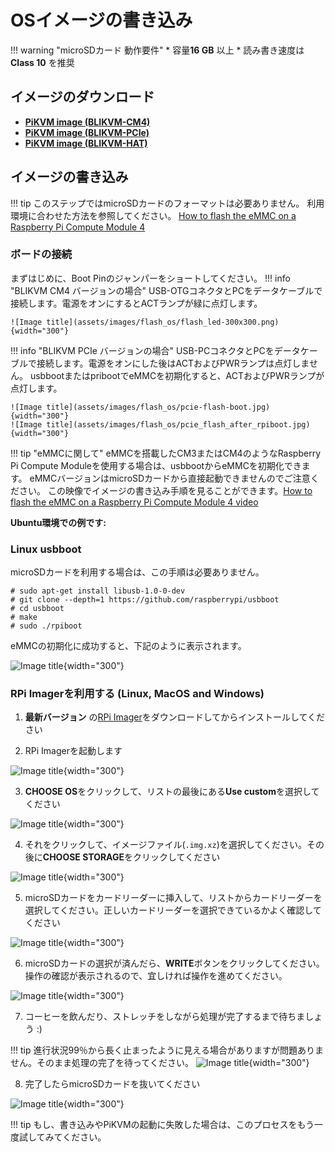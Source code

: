 # OSイメージの書き込み

!!! warning "microSDカード 動作要件"
    * 容量**16 GB** 以上
    * 読み書き速度は **Class 10** を推奨

## イメージのダウンロード

* **[PiKVM image (BLIKVM-CM4)](https://mgk9cjip0o.feishu.cn/file/boxcnYAhGhLxaEVOQdSrNiD1Pbg?from=from_copylink)**
* **[PiKVM image (BLIKVM-PCIe)](https://drive.google.com/file/d/1lsZRhSrK3w_OE7MG1ycY6YeiT3jfJS4A/view?usp=sharing)**
* **[PiKVM image (BLIKVM-HAT)](https://mgk9cjip0o.feishu.cn/file/boxcnYAhGhLxaEVOQdSrNiD1Pbg?from=from_copylink)**

## イメージの書き込み

!!! tip
    このステップではmicroSDカードのフォーマットは必要ありません。 利用環境に合わせた方法を参照してください。
    [How to flash the eMMC on a Raspberry Pi Compute Module 4](https://www.youtube.com/watch?v=jp_mF1RknU4)

### ボードの接続
まずはじめに、Boot Pinのジャンパーをショートしてください。
!!! info "BLIKVM CM4 バージョンの場合"
    USB-OTGコネクタとPCをデータケーブルで接続します。電源をオンにするとACTランプが緑に点灯します。

    ![Image title](assets/images/flash_os/flash_led-300x300.png){width="300"}

!!! info "BLIKVM PCIe バージョンの場合"
    USB-PCコネクタとPCをデータケーブルで接続します。電源をオンにした後はACTおよびPWRランプは点灯しません。
    usbbootまたはpribootでeMMCを初期化すると、ACTおよびPWRランプが点灯します。

    ![Image title](assets/images/flash_os/pcie-flash-boot.jpg){width="300"}
    ![Image title](assets/images/flash_os/pcie_flash_after_rpiboot.jpg){width="300"}

!!! tip "eMMCに関して"
    eMMCを搭載したCM3またはCM4のようなRaspberry Pi Compute Moduleを使用する場合は、usbbootからeMMCを初期化できます。
    eMMCバージョンはmicroSDカードから直接起動できませんのでご注意ください。
    この映像でイメージの書き込み手順を見ることができます。[How to flash the eMMC on a Raspberry Pi Compute Module 4 video](https://www.youtube.com/watch?v=jp_mF1RknU4)

**Ubuntu環境での例です:**
###  Linux usbboot
microSDカードを利用する場合は、この手順は必要ありません。
```
# sudo apt-get install libusb-1.0-0-dev
# git clone --depth=1 https://github.com/raspberrypi/usbboot
# cd usbboot
# make
# sudo ./rpiboot
```
eMMCの初期化に成功すると、下記のように表示されます。

![Image title](assets/images/flash_os/flash_rpiboot.png){width="300"}

### RPi Imagerを利用する (Linux, MacOS and Windows)

1. **最新バージョン** の[RPi Imager](https://github.com/raspberrypi/rpi-imager/releases)をダウンロードしてからインストールしてください

2. RPi Imagerを起動します

![Image title](assets/images/flash_os/flash_rpi.png){width="300"}

3. **CHOOSE OS**をクリックして、リストの最後にある**Use custom**を選択してください

![Image title](assets/images/flash_os/flash_choose_os.png){width="300"}

4. それをクリックして、イメージファイル(`.img.xz`)を選択してください。その後に**CHOOSE STORAGE**をクリックしてください

![Image title](assets/images/flash_os/flash_img.png){width="300"}

5. microSDカードをカードリーダーに挿入して、リストからカードリーダーを選択してください。正しいカードリーダーを選択できているかよく確認してください

![Image title](assets/images/flash_os/flash_storage.png){width="300"}

6. microSDカードの選択が済んだら、**WRITE**ボタンをクリックしてください。操作の確認が表示されるので、宜しければ操作を進めてください。

![Image title](assets/images/flash_os/flash_write.png){width="300"}

7. コーヒーを飲んだり、ストレッチをしながら処理が完了するまで待ちましょう :)

!!! tip
    進行状況99％から長く止まったように見える場合がありますが問題ありません。そのまま処理の完了を待ってください。
    ![Image title](assets/images/flash_os/flash_wait_process.png){width="300"}

8. 完了したらmicroSDカードを抜いてください

![Image title](assets/images/flash_os/flash_write_successful.png){width="300"}

!!! tip
    もし、書き込みやPiKVMの起動に失敗した場合は、このプロセスをもう一度試してみてください。

